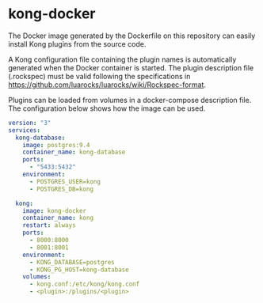 # kong-docker

The Docker image generated by the Dockerfile on this repository can easily install Kong plugins from the source code.

A Kong configuration file containing the plugin names is automatically generated when the Docker container is started. The plugin description file (.rockspec) must be valid following the specifications in https://github.com/luarocks/luarocks/wiki/Rockspec-format.


Plugins can be loaded from volumes in a docker-compose description file. The configuration below shows how the image can be used.

``` yml
version: "3"
services:
  kong-database:
    image: postgres:9.4
    container_name: kong-database
    ports:
      - "5433:5432"
    environment:
      - POSTGRES_USER=kong
      - POSTGRES_DB=kong

  kong:
    image: kong-docker
    container_name: kong
    restart: always
    ports:
      - 8000:8000
      - 8001:8001
    environment:
      - KONG_DATABASE=postgres
      - KONG_PG_HOST=kong-database
    volumes:
      - kong.conf:/etc/kong/kong.conf
      - <plugin>:/plugins/<plugin>
```
